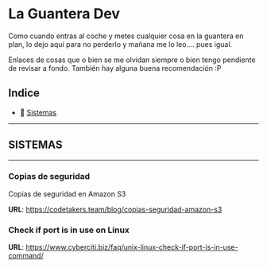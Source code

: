 # La Guantera Dev
Como cuando entras al coche y metes cualquier cosa en la guantera en plan, lo dejo aquí para no perderlo y mañana me lo leo.... pues igual.

Enlaces de cosas que o bien se me olvidan siempre o bien tengo pendiente de revisar a fondo. También hay alguna buena recomendación :P

## Indice

- 💽  [Sistemas](#-conocimientos-sistemas)

---

## <a id="-conocimientos-sistemas" /> SISTEMAS
---

### Copias de seguridad
Copias de seguridad en Amazon S3

**URL**: https://codetakers.team/blog/copias-seguridad-amazon-s3

### Check if port is in use on Linux

**URL**: https://www.cyberciti.biz/faq/unix-linux-check-if-port-is-in-use-command/
